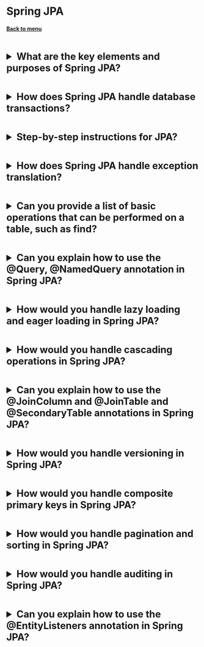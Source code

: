 <h1>Spring JPA</h1> 
<h4> 

[Back to menu](../Menu.md)

</h4>

[//]: # (What are the key elements and purposes of Spring JPA?)
<br>
<details>
    <summary style="font-size: 25px;">
        <b>
            What are the key elements and purposes of Spring JPA?
        </b>
    </summary>
<br>

Spring JPA (Java Persistence API) is a specification
that helps to standardize the way in which we interact
with databases in Java applications,
by providing a set of concepts and APIs that can make it easier
to work with relational databases.

1. Entities: These are POJO classes that represent tables in a database.
   They are annotated with `@Entity`, and their fields are mapped to columns
   of the database tables.

2. EntityManager: This is an interface that manages
   the persistence operations on entities.
   It provides CRUD (Create, Read, Update, Delete) operations
   as well as operations to manage transactions.

3. Repositories: Spring JPA introduces repository abstractions
   that ease the implementation of data access layers.
   The `JpaRepository` interface provides methods for common database operations.

4. Transaction Management: JPA provides annotations (`@Transactional`)
   to define transaction boundaries, propagation, and isolation levels.

The purpose of Spring JPA is to simplify the development of applications
that need to interact with relational databases.
It provides a high-level API to perform database operations,
abstracting many of the low-level details of JDBC.

</details>

[//]: # (How does Spring JPA handle database transactions?)
<br>
<details>
    <summary style="font-size: 25px;">
        <b>
            How does Spring JPA handle database transactions?
        </b>
    </summary>
<br>

The `@Transactional` annotation in Spring supports several
attributes that provide control over transaction management.

The key ones are:

1. `propagation`: This attribute is used to control the propagation type
   of the transaction. It can have values like `REQUIRED` (default),
   `REQUIRES_NEW`, `SUPPORTS`, `NOT_SUPPORTED`,
   `MANDATORY`, `NEVER`, and `NESTED`.

2. `isolation`: This attribute is used to control the isolation level
   of the transaction. It can have values like `DEFAULT` (default),
   `READ_UNCOMMITTED`, `READ_COMMITTED`, `REPEATABLE_READ`, and `SERIALIZABLE`.

3. `timeout`: This attribute is used to set the transaction timeout duration.
   It's specified in seconds and defaults to the default timeout
   of the underlying transaction system, or to none if timeouts are not supported.

4. `readOnly`: This attribute is used
   to indicate whether the transaction is read-only.
   It's a hint to the persistence provider
   which might optimize for read interactions.

5. `rollbackFor` and `noRollbackFor`: These attributes
   are used to specify which exceptions should cause a rollback or not.
   By default, a transaction will be rolled back on a `RuntimeException`
   and its subclasses.

6. `value` / `transactionManager`: These attributes are used
   to specify the `PlatformTransactionManager` bean to be used
   for transaction management.

```java

@Transactional(propagation = Propagation.REQUIRES_NEW,
    isolation = Isolation.READ_COMMITTED,
    timeout = 120,
    readOnly = false,
    rollbackFor = Exception.class,
    noRollbackFor = IllegalArgumentException.class)
public void someTransactionMethod() {
    // ...
}
```

</details>

[//]: # (Step-by-step instructions for JPA?)
<br>
<details>
    <summary style="font-size: 25px;">
        <b>
            Step-by-step instructions for JPA?
        </b>
    </summary>
<br>

step-by-step guide:

- Inspect the Database Table
- Create an Entity Class and Define Fields and getters and setters
- Define the Primary Key: Use the @Id annotation
- Column Annotations: If a field's name doesn't match
- Specify Relationships: @OneToMany, @ManyToOne, @OneToOne, and @ManyToMany.

Create a Repository Interface:

```java
public interface EmployeeRepository extends JpaRepository<Employee, Long> {
}
```

Use the Repository: @Autowire the repository in your service class.
You can then use the repository to execute find operations.

```java

@Service
public class EmployeeService {

    private final EmployeeRepository employeeRepository;

    @Autowired
    public EmployeeService(EmployeeRepository employeeRepository) {
        this.employeeRepository = employeeRepository;
    }

    public Optional<Employee> findEmployeeById(Long id) {
        return employeeRepository.findById(id);
    }
}
```

</details>

[//]: # (How does Spring JPA handle exception translation?)
<br>
<details>
    <summary style="font-size: 25px;">
        <b>
            How does Spring JPA handle exception translation?
        </b>
    </summary>
<br>

Spring JPA, like other Spring modules, uses a consistent approach
to exception handling by providing an exception translation mechanism.

By default, JPA throws several types of checked exceptions
(such as `javax.persistence.PersistenceException`).
However, checked exceptions are cumbersome to handle as they need
to be caught or declared to be thrown
at each level of your application that works with the database.

Spring translates these checked exceptions into unchecked exceptions
by implementing a `PersistenceExceptionTranslator`.
It translates JPA-specific persistence exceptions
into Spring's `DataAccessException` hierarchy,
which are unchecked exceptions.

Exception translation is automatically set up when using `@Repository`
on a Spring bean. This is because `@Repository`
includes a function that catches platform-specific exceptions and re-throws
them as one of Spring's unified unchecked exceptions.

</details>

[//]: # (Can you provide a list of basic operations
        that can be performed on a table, such as find?)
<br>
<details>
    <summary style="font-size: 25px;">
        <b>
            Can you provide a list of basic operations 
            that can be performed on a table, such as find?
        </b>
    </summary>
<br>

1. `save(S entity)`: This method is used to save an entity to the database.
   It can be used for both creating new entities and updating existing ones.

2. `findById(ID id)`: This method is used to retrieve an entity by its ID.

3. `existsById(ID id)`: This method is used to check
   if an entity with the given ID exists.

4. `findAll()`: This method is used to retrieve all entities.

5. `count()`: This method is used to get the count of all entities in the table.

6. `deleteById(ID id)`: This method is used to delete an entity by its ID.

7. `delete(S entity)`: This method is used to delete a given entity.

8. `deleteAll()`: This method is used to delete all entities.

9. `findAll(Sort sort)`: This method is used to retrieve
   all entities with the sort parameters.

10. `findAllById(Iterable<ID> ids)`: This method is used to find
    all entities with the given IDs.

</details>

[//]: # (Can you explain how to use the @Query annotation in Spring JPA?)
<br>
<details>
    <summary style="font-size: 25px;">
        <b>
            Can you explain how to use the @Query, @NamedQuery annotation in Spring JPA?
        </b>
    </summary>
<br>

The @Query annotation in Spring JPA is used to execute
custom SQL or JPQL queries that are not easily doable
through Spring's query method conventions.

The ?1 in the query is a positional parameter
and will be replaced with the method's first parameter
or use @Param("name") on method input

```java
public interface EmployeeRepository extends JpaRepository<Employee, Long> {

    @Query("SELECT e FROM Employee e WHERE e.name = :name")
    List<Employee> findEmployeesByName(@Param("name") String name);

}
```

The @Query annotation can also be used with native SQL
queries by setting the nativeQuery attribute to true

    JPQL query is used from param as Java object
    SQL used from param as database table

The @NamedQuery and @NamedQueries annotations in Spring JPA
are used to define static queries directly on the entity classes.
@NamedQuery is used to declare a single named query while
@NamedQueries is used to group multiple @NamedQuery annotations together.
These queries are parsed at startup,
providing early feedback for syntax errors.

</details>

[//]: # (How would you handle lazy loading and eager loading in Spring JPA?)
<br>
<details>
    <summary style="font-size: 25px;">
        <b>
            How would you handle lazy loading and eager loading in Spring JPA?
        </b>
    </summary>
<br>

- **Eager Loading:** Eager loading means that the related
  entities will be loaded immediately.
  When you load an entity, all its related entities
  will be loaded from the database at the same time.
  This is achieved in JPA using the `EAGER` fetch type.

```java

@OneToMany(mappedBy = "employee", fetch = FetchType.EAGER)
private Set<Department> departments;
```

- **Lazy Loading:** Lazy loading means that the related entities
  will not be loaded from the database immediately.
  Instead, they'll be loaded when the application
  accesses them for the first time.

```java

@OneToMany(mappedBy = "employee", fetch = FetchType.LAZY)
private Set<Department> departments;
```

By default, all `*ToOne` relationships like `@ManyToOne` and `@OneToOne`
are eagerly fetched while all `*ToMany`
relationships like `@OneToMany` and `@ManyToMany` are lazily fetched.

The decision between using lazy loading and eager loading
in your application largely depends on your specific use case,
application's performance requirements, and data access patterns.

Eager loading could be beneficial when you frequently access related data
and/or work with small datasets,
whilst lazy loading could be more suitable when dealing
with large datasets and/or access-related data occasionally.

</details>

[//]: # (How would you handle cascading operations in Spring JPA?)
<br>
<details>
    <summary style="font-size: 25px;">
        <b>
            How would you handle cascading operations in Spring JPA?
        </b>
    </summary>
<br>

cascading operations are operations which are propagated
from the parent object to the child or dependent object.
(or objects in case of oneToMany relation)

These annotations take an array of CascadeType enums,
which include ALL, PERSIST, MERGE, REFRESH, REMOVE, DETACH.

PERSIST: if we save the parent entity, the child will also get saved (Insert)
MERGE: If the state of parent entity is updated, child will also get updated
REFRESH: If we reset the state of an entity, child will also get refreshed.
REMOVE: Delete operation
DETACH: Remove the association between a parent and child.

</details>

[//]: # (Can you explain how to use the 
         @JoinColumn and @JoinTable and @SecondaryTable
         annotations in Spring JPA?)
<br>
<details>
    <summary style="font-size: 25px;">
        <b>
            Can you explain how to use the 
            @JoinColumn and @JoinTable and @SecondaryTable
            annotations in Spring JPA?
        </b>
    </summary>
<br>

The @JoinColumn annotation is used to specify the column
for joining an entity association or element collection,
and is commonly used in
single-direction @OneToOne and @ManyToOne relationships,
and in bidirectional @OneToMany relationships.

The @JoinTable annotation is used to specify a
join table in many-to-many relationships,
and for unidirectional @OneToOne or @OneToMany relationships.

```java

@Entity
public class Employee {

    @Id
    private Long id;

    @ManyToMany
    @JoinTable(
        name = "employee_project",
        joinColumns = @JoinColumn(name = "employee_id"),
        inverseJoinColumns = @JoinColumn(name = "project_id")
    )
    private Set<Project> projects = new HashSet<>();

    // Other fields, getters and setters

}
```

@SecondaryTable annotation in Spring JPA is used to map an entity
to a secondary table in the database.
This annotation is useful when the attributes
of an entity are stored in more than one table
and can lead to performance improvements when correctly used.

</details>

[//]: # (How would you handle versioning in Spring JPA?)
<br>
<details>
    <summary style="font-size: 25px;">
        <b>
            How would you handle versioning in Spring JPA?
        </b>
    </summary>
<br>

Versioning in Spring JPA is handled using the @Version annotation.

It works by automatically incrementing a version field each time
an entity is updated, and causing transactions
that have an outdated version number to fail.

```java

@Version
private Integer version;
```

</details>

[//]: # (How would you handle composite primary keys in Spring JPA?)
<br>
<details>
    <summary style="font-size: 25px;">
        <b>
            How would you handle composite primary keys in Spring JPA?
        </b>
    </summary>
<br>

In Spring Data JPA, composite primary keys can be handled in two ways:

1. `@IdClass`: This annotation is used when you have a
   composite key that can map directly to the entity fields.
   An extra class is needed to hold the key fields.

This class is then passed as a parameter to the `@IdClass` annotation.
The `@Id` annotation is used in the entity class on each of the fields
which make up the composite key.

   ```java

@Entity
@IdClass(EmployeeId.class)
public class Employee {
    @Id
    private Long departmentId;

    @Id
    private Long employeeId;

    // Other fields, getters, setters
}

public class EmployeeId implements Serializable {
    private Long departmentId;
    private Long employeeId;

    // Getters, setters, equals and hashCode
}
   ```

2. `@EmbeddedId` and `@Embeddable`: This approach is used when
   the composite primary key is also serving as an entity in itself.
   An `@Embeddable` class is created to hold the composite key, and
   this is included in the entity class using the `@EmbeddedId` annotation:

   ```java
   @Entity
   public class Employee {

      @EmbeddedId
      private EmployeeId id;

      // Other fields, setters, getters
   }

   @Embeddable
   public class EmployeeId implements Serializable {
      private Long departmentId;
      private Long employeeId;

      // Getters, setters, equals and hashCode
   }
   ```

</details>

[//]: # (How would you handle pagination and sorting in Spring JPA?)
<br>
<details>
    <summary style="font-size: 25px;">
        <b>
            How would you handle pagination and sorting in Spring JPA?
        </b>
    </summary>
<br>

Spring Data JPA makes handling pagination and sorting quite simple.
You have to extend `PagingAndSortingRepository` or `JpaRepository`
in your repository interface. These repositories include methods
related to pagination and sorting that you can use without any implementation.

1. Pagination: `Pageable` is an interface that contains
   requested page information.
   You can pass an instance of `Pageable` to the query method
   to provide pagination information. A `Page` object is returned;
   that includes page content, page number, total number of pages,
   total number of elements, etc.

    ```java
    public interface EmployeeRepository extends JpaRepository<Employee, Long> {
        Page<Employee> findByLastName(String lastName, Pageable pageable);
    }

    // Usage
    Pageable pageable = PageRequest.of(0, 20);  // get 20 elements starting from the first page (page index is 0 based)
    Page<Employee> page = repository.findByLastName("Smith", pageable);
    ```

2. Sorting: `Sort` is an object that holds sort order
   and the properties to sort by.
   You can also pass a `Sort` object to your query method,
   or it can be passed along with `Pageable` instance
   for sorting and pagination together.

    ```java
    public interface EmployeeRepository extends JpaRepository<Employee, Long> {
        List<Employee> findByLastName(String lastName, Sort sort);
    }

    // Usage
    Sort sort = Sort.by(Direction.ASC, "lastName"); // sort ascending by lastName
    List<Employee> employees = repository.findByLastName("Smith", sort);
    ```

</details>

[//]: # (How would you handle auditing in Spring JPA?)
<br>
<details>
    <summary style="font-size: 25px;">
        <b>
            How would you handle auditing in Spring JPA?
        </b>
    </summary>
<br>

Auditing in Spring Data JPA can be handled with
the help of Spring Data's auditing infrastructure.
This feature allows you to automatically capture creation
and modification information directly in the domain classes.

1. Enable Auditing: Initially, to activate these features,
   the `@EnableJpaAuditing` annotation must be placed on one
   of your `@Configuration` classes.

   ```java
   @Configuration
   @EnableJpaAuditing
   public class AppConfig {
        // Other configurations
   }
   ```

2. Add Auditing Information to Entities:
   Next, you declare fields in your entity
   that should be automatically filled with auditing information.
   Usually, this includes fields like `createdBy`,
   `createdDate`, `lastModifiedBy`, and `lastModifiedDate`.

   To have these fields to be automatically managed,
   you include them in your entity classes and annotate
   them with `@CreatedDate`, `@LastModifiedDate`, `@CreatedBy`,
   and `@LastModifiedBy` annotations correspondingly.

```java

@Entity
@EntityListeners(AuditingEntityListener.class) // Required for JPA auditing callback
public class Employee {
    // Regular entity mappings
    @Id
    private Long id;
    private String name;
    // ...

    // Auditing fields
    @CreatedBy
    private String createdBy;

    @CreatedDate
    @Temporal(TemporalType.TIMESTAMP)
    private Date createdDate;

    @LastModifiedBy
    private String lastModifiedBy;

    @LastModifiedDate
    @Temporal(TemporalType.TIMESTAMP)
    private Date lastModifiedDate;

    // Getters and setters
}
```

Alternatively, extend `Auditable` base class provided by Spring Data JPA,
or more simply, the `AbstractAuditable` base
class if you use a singular primary key class extending `Serializable`.

   ```java

@Entity
public class Employee extends AbstractAuditable<User, Long> {
    // Other fields, getter, setters
} 
   ```

3. Provide AuditorAware Bean:
   For `@CreatedBy` and `@LastModifiedBy` to work, a bean implementing
   `AuditorAware<T>` interface needs to be provided.
   This can be used to tell the auditing infrastructure
   who the current user or system interacting with the application is.

   ```java
   @Bean
   public AuditorAware<String> auditorProvider() {
      return ()-> {
         // Insert logic to return current user
      };
   }
   ```

This way, the fields related to auditing will be automatically
populated whenever we create or update entity instances,
tracking the "when" and "who" of data modifications.

</details>

[//]: # (Can you explain how to use the 
        @EntityListeners annotation in Spring JPA?)
<br>
<details>
    <summary style="font-size: 25px;">
        <b>
            Can you explain how to use the 
            @EntityListeners annotation in Spring JPA?
        </b>
    </summary>
<br>

The `@EntityListeners` annotation in Spring JPA is used 
to specify callback listener classes for an entity. 
Callback listeners are used to hook into entity lifecycle events 
like pre-persist (before save), post-persist (after save), 
pre-remove, post-remove, pre-update, post-update, and post-load.

```java
@Entity
@EntityListeners(EmployeeEntityListener.class)
public class Employee {
    @Id
    private Long id;
    private String name;
    // Other fields, getters, and setters
}
```
```java
public class EmployeeEntityListener {

    @PrePersist
    void prePersist(Employee employee) {
        // Code to run before saving an Employee
    }

    @PostPersist
    void postPersist(Employee employee) {
        // Code to run after saving an Employee
    }

    // Similarly for PreRemove, PostRemove, PreUpdate, PostUpdate, and PostLoad
}
```

This can be especially useful for separation of concerns. 
With entity listeners, you can keep auditing, logging, 
and other cross-cutting concerns separate from your actual business logic
and entity definitions.

</details>
